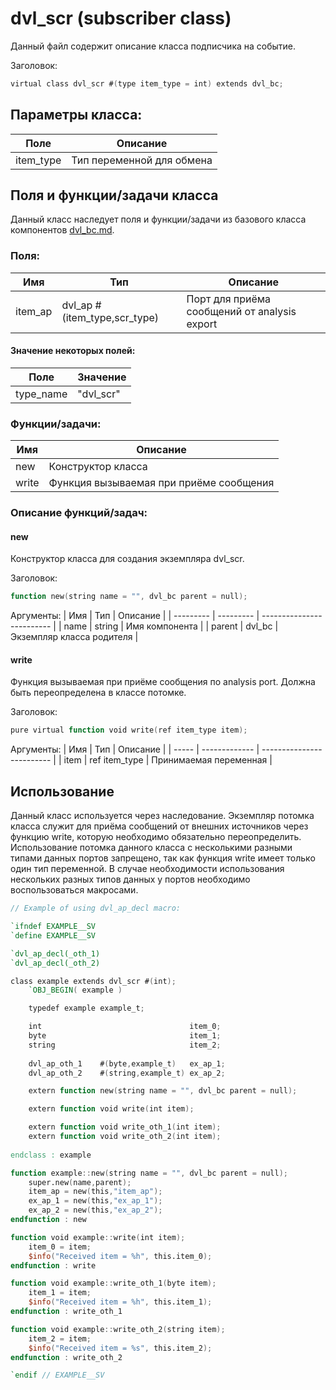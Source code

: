 # dvl_scr (subscriber class)

Данный файл содержит описание класса подписчика на событие.

Заголовок:
```Verilog
virtual class dvl_scr #(type item_type = int) extends dvl_bc;
```

## Параметры класса:

| Поле      | Описание                  |
| --------- | ------------------------- |
| item_type | Тип переменной для обмена |

## Поля и функции/задачи класса

Данный класс наследует поля и функции/задачи из базового класса компонентов [dvl_bc.md](dvl_bc.md).

### Поля:
| Имя          | Тип                          | Описание                                                          |
| ------------ | ---------------------------- | ----------------------------------------------------------------- |
| item_ap      | dvl_ap #(item_type,scr_type) | Порт для приёма сообщений от analysis export                      |

#### Значение некоторых полей:

| Поле      | Значение  |
| --------- | --------- |
| type_name | "dvl_scr" |

### Функции/задачи:
| Имя       | Описание                                |
| --------- | --------------------------------------- |
| new       | Конструктор класса                      |
| write     | Функция вызываемая при приёме сообщения |

### Описание функций/задач:

#### new
Конструктор класса для создания экземпляра dvl_scr.

Заголовок:
```Verilog
function new(string name = "", dvl_bc parent = null);
```

Аргументы:
| Имя       | Тип       | Описание                  |
| --------- | --------- | ------------------------- |
| name      | string    | Имя компонента            |
| parent    | dvl_bc    | Экземпляр класса родителя |

#### write
Функция вызываемая при приёме сообщения по analysis port. Должна быть переопределена в классе потомке.

Заголовок:
```Verilog
pure virtual function void write(ref item_type item);
```

Аргументы:
| Имя   | Тип           | Описание                  |
| ----- | ------------- | ------------------------- |
| item  | ref item_type | Принимаемая переменная    |

## Использование

Данный класс используется через наследование. Экземпляр потомка класса служит для приёма сообщений от внешних источников через функцию write, которую необходимо обязательно переопределить. Использование потомка данного класса с несколькими разными типами данных портов запрещено, так как функция write имеет только один тип переменной. В случае необходимости использования нескольких разных типов данных у портов необходимо воспользоваться макросами.
```Verilog
// Example of using dvl_ap_decl macro:

`ifndef EXAMPLE__SV
`define EXAMPLE__SV

`dvl_ap_decl(_oth_1)
`dvl_ap_decl(_oth_2)

class example extends dvl_scr #(int);
    `OBJ_BEGIN( example )

    typedef example example_t;

    int                                 item_0;
    byte                                item_1;
    string                              item_2;
    
    dvl_ap_oth_1    #(byte,example_t)   ex_ap_1;
    dvl_ap_oth_2    #(string,example_t) ex_ap_2;

    extern function new(string name = "", dvl_bc parent = null);

    extern function void write(int item);

    extern function void write_oth_1(int item);
    extern function void write_oth_2(int item);
    
endclass : example

function example::new(string name = "", dvl_bc parent = null);
    super.new(name,parent);
    item_ap = new(this,"item_ap");
    ex_ap_1 = new(this,"ex_ap_1");
    ex_ap_2 = new(this,"ex_ap_2");
endfunction : new

function void example::write(int item);
    item_0 = item;
    $info("Received item = %h", this.item_0);
endfunction : write

function void example::write_oth_1(byte item);
    item_1 = item;
    $info("Received item = %h", this.item_1);
endfunction : write_oth_1

function void example::write_oth_2(string item);
    item_2 = item;
    $info("Received item = %s", this.item_2);
endfunction : write_oth_2

`endif // EXAMPLE__SV
```